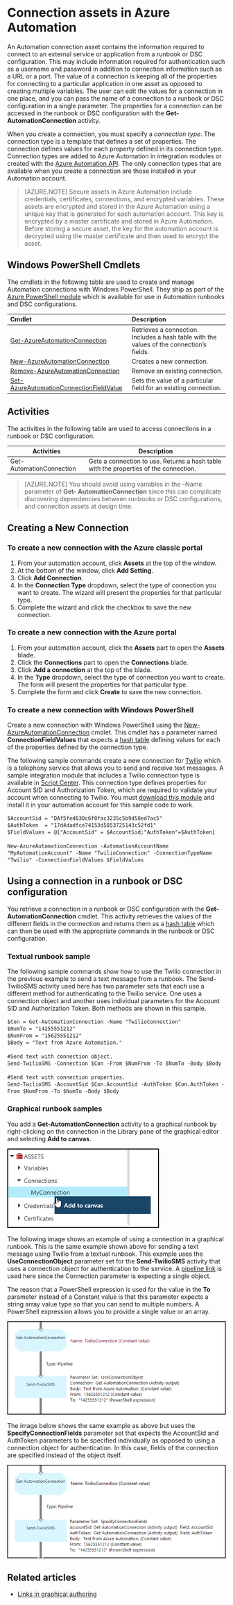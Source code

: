 <properties 
   pageTitle="Connection assets in Azure Automation | Microsoft Azure"
   description="Connection assets in Azure Automation contain the information required to connect to an external service or application from a runbook or DSC configuration. This article explains the details of connections and how to work with them in both textual and graphical authoring."
   services="automation"
   documentationCenter=""
   authors="bwren"
   manager="stevenka"
   editor="tysonn" />
<tags 
   ms.service="automation"
   ms.devlang="na"
   ms.topic="article"
   ms.tgt_pltfrm="na"
   ms.workload="infrastructure-services"
   ms.date="01/27/2016"
   ms.author="bwren" />

# Connection assets in Azure Automation

An Automation connection asset contains the information required to connect to an external service or application from a runbook or DSC configuration. This may include information required for authentication such as a username and password in addition to connection information such as a URL or a port. The value of a connection is keeping all of the properties for connecting to a particular application in one asset as opposed to creating multiple variables. The user can edit the values for a connection in one place, and you can pass the name of a connection to a runbook or DSC configuration in a single parameter. The properties for a connection can be accessed in the runbook or DSC configuration with the **Get-AutomationConnection** activity.

When you create a connection, you must specify a *connection type*. The connection type is a template that defines a set of properties. The connection defines values for each property defined in its connection type. Connection types are added to Azure Automation in integration modules or created with the [Azure Automation API](http://msdn.microsoft.com/library/azure/mt163818.aspx). The only connection types that are available when you create a connection are those installed in your Automation account.

>[AZURE.NOTE] Secure assets in Azure Automation include credentials, certificates, connections, and encrypted variables. These assets are encrypted and stored in the Azure Automation using a unique key that is generated for each automation account. This key is encrypted by a master certificate and stored in Azure Automation. Before storing a secure asset, the key for the automation account is decrypted using the master certificate and then used to encrypt the asset.

## Windows PowerShell Cmdlets

The cmdlets in the following table are used to create and manage Automation connections with Windows PowerShell. They ship as part of the [Azure PowerShell module](../powershell-install-configure.md) which is available for use in Automation runbooks and DSC configurations.

|Cmdlet|Description|
|:---|:---|
|[Get-AzureAutomationConnection](http://msdn.microsoft.com/library/dn921828.aspx)|Retrieves a connection. Includes a hash table with the values of the connection’s fields.|
|[New-AzureAutomationConnection](http://msdn.microsoft.com/library/dn921825.aspx)|Creates a new connection.|
|[Remove-AzureAutomationConnection](http://msdn.microsoft.com/library/dn921827.aspx)|Remove an existing connection.|
|[Set-AzureAutomationConnectionFieldValue](http://msdn.microsoft.com/library/dn921826.aspx)|Sets the value of a particular field for an existing connection.|

## Activities

The activities in the following table are used to access connections in a runbook or DSC configuration.

|Activities|Description|
|---|---|
|Get-AutomationConnection|Gets a connection to use. Returns a hash table with the properties of the connection.|

>[AZURE.NOTE] You should avoid using variables in the –Name parameter of **Get- AutomationConnection** since this can complicate discovering dependencies between runbooks or DSC configurations, and connection assets at design time.

## Creating a New Connection

### To create a new connection with the Azure classic portal

1. From your automation account, click **Assets** at the top of the window.
1. At the bottom of the window, click **Add Setting**.
1. Click **Add Connection**.
2. In the **Connection Type** dropdown, select the type of connection you want to create.  The wizard will present the properties for that particular type.
1. Complete the wizard and click the checkbox to save the new connection.


### To create a new connection with the Azure portal

1. From your automation account, click the **Assets** part to open the **Assets** blade.
1. Click the **Connections** part to open the **Connections** blade.
1. Click **Add a connection** at the top of the blade.
2. In the **Type** dropdown, select the type of connection you want to create. The form will present the properties for that particular type.
1. Complete the form and click **Create** to save the new connection.



### To create a new connection with Windows PowerShell

Create a new connection with Windows PowerShell using the [New-AzureAutomationConnection](http://msdn.microsoft.com/library/dn921825.aspx) cmdlet. This cmdlet has a parameter named **ConnectionFieldValues** that expects a [hash table](http://technet.microsoft.com/library/hh847780.aspx) defining values for each of the properties defined by the connection type.


The following sample commands create a new connection for [Twilio](http://www.twilio.com) which is a telephony service that allows you to send and receive text messages.  A sample integration module that includes a Twilio connection type is available in [Script Center](http://gallery.technet.microsoft.com/scriptcenter/Twilio-PowerShell-Module-8a8bfef8).  This connection type defines properties for Account SID and Authorization Token, which are required to validate your account when connecting to Twilio.  You must [download this module](http://gallery.technet.microsoft.com/scriptcenter/Twilio-PowerShell-Module-8a8bfef8) and install it in your automation account for this sample code to work.

	$AccountSid = "DAf5fed830c6f8fac3235c5b9d58ed7ac5"
	$AuthToken  = "17d4dadfce74153d5853725143c52fd1"
	$FieldValues = @{"AccountSid" = $AccountSid;"AuthToken"=$AuthToken}

	New-AzureAutomationConnection -AutomationAccountName "MyAutomationAccount" -Name "TwilioConnection" -ConnectionTypeName "Twilio" -ConnectionFieldValues $FieldValues


## Using a connection in a runbook or DSC configuration

You retrieve a connection in a runbook or DSC configuration with the **Get-AutomationConnection** cmdlet.  This activity retrieves the values of the different fields in the connection and returns them as a [hash table](http://go.microsoft.com/fwlink/?LinkID=324844) which can then be used with the appropriate commands in the runbook or DSC configuration.

### Textual runbook sample
The following sample commands show how to use the Twilio connection in the previous example to send a text message from a runbook.  The Send-TwilioSMS activity used here has two parameter sets that each use a different method for authenticating to the Twilio service.  One uses a connection object and another uses individual parameters for the Account SID and Authorization Token.  Both methods are shown in this sample.

	$Con = Get-AutomationConnection -Name "TwilioConnection"
	$NumTo = "14255551212"
	$NumFrom = "15625551212"
	$Body = "Text from Azure Automation."

	#Send text with connection object.
	Send-TwilioSMS -Connection $Con -From $NumFrom -To $NumTo -Body $Body

	#Send text with connection properties.
	Send-TwilioSMS -AccountSid $Con.AccountSid -AuthToken $Con.AuthToken -From $NumFrom -To $NumTo -Body $Body

### Graphical runbook samples

You add a **Get-AutomationConnection** activity to a graphical runbook by right-clicking on the connection in the Library pane of the graphical editor and selecting **Add to canvas**.

![](media/automation-connections/connection-add-canvas.png)

The following image shows an example of using a connection in a graphical runbook.  This is the same example shown above for sending a text message using Twilio from a textual runbook.  This example uses the **UseConnectionObject** parameter set for the **Send-TwilioSMS** activity that uses a connection object for authentication to the service.  A [pipeline link](automation-graphical-authoring-intro.md#links-and-workflow) is used here since the Connection parameter is expecting a single object.

The reason that a PowerShell expression is used for the value in the **To** parameter instead of a Constant value is that this parameter expects a string array value type so that you can send to multiple numbers.  A PowerShell expression allows you to provide a single value or an array.

![](media/automation-connections/get-connection-object.png)

The image below shows the same example as above but uses the **SpecifyConnectionFields** parameter set that expects the AccountSid and AuthToken parameters to be specified individually as opposed to using a connection object for authentication.  In this case, fields of the connection are specified instead of the object itself.  

![](media/automation-connections/get-connection-properties.png)



## Related articles

- [Links in graphical authoring](automation-graphical-authoring-intro.md#links-and-workflow)
 
